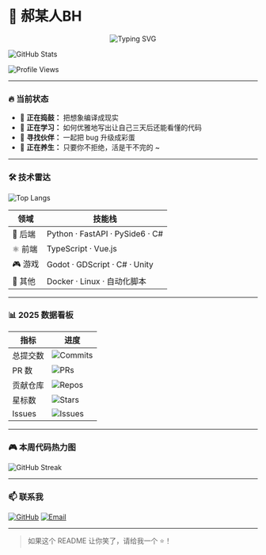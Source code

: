# 🧬 郝某人BH
<div align="center">
  
![Typing SVG](https://readme-typing-svg.herokuapp.com?font=Fira+Code&size=21&pause=5000&color=00add8&vCenter=true&width=1000&lines=Earth%20is%20the%20cradle%20of%20humanity%2C%20but%20mankind%20cannot%20stay%20in%20the%20cradle%20forever.+%E2%80%94+Konstantin+Tsiolkovsky;Destruction%20as%20a%20gift%2C%20the%20supreme%20affirmation.+%E2%80%94+%22Dark+Forest%22+OST;Our%20destiny%20is%20the%20stars%20and%20the%20endless%20sea.+%E2%80%94+%22Stellaris%22;Tilling%20the%20star-seas%2C%20reaching%20for%20the%20vault%20of%20heaven.+%E2%80%94+CNSA+2025)
</div>


![GitHub Stats](https://github-readme-stats.vercel.app/api?username=hmr-BH&show_icons=true&theme=dark&count_private=true&hide_border=true)

![Profile Views](https://komarev.com/ghpvc/?username=hmr-BH&label=Profile%20Views&color=0e75b6&style=flat)

---

### 🔥 当前状态
- 🔭 **正在捣鼓：** 把想象编译成现实  
- 🌱 **正在学习：** 如何优雅地写出让自己三天后还能看懂的代码  
- 👯 **寻找伙伴：** 一起把 bug 升级成彩蛋  
- 🧘 **正在养生：** 只要你不拒绝，活是干不完的 ~

---

### 🛠️ 技术雷达
![Top Langs](https://github-readme-stats.vercel.app/api/top-langs/?username=hmr-BH&theme=dark&layout=compact&hide_border=true&langs_count=6&card_width=450)

| 领域 | 技能栈 |
|------|--------|
| 🐍 后端 | Python · FastAPI · PySide6 · C# |
| ⚛️ 前端 | TypeScript · Vue.js |
| 🎮 游戏 | Godot · GDScript · C# · Unity |
| 🧪 其他 | Docker · Linux · 自动化脚本 |

---

### 📊 2025 数据看板

| 指标 | 进度 |
|------|------|
| 总提交数 | ![Commits](https://badgen.net/badge/Commits/84/00add8?icon=github) 
| PR 数 | ![PRs](https://badgen.net/badge/PRs/10/orange?icon=git) 
| 贡献仓库 | ![Repos](https://badgen.net/badge/Contributed/7/green?icon=github)
| 星标数 | ![Stars](https://badgen.net/badge/Stars/1/yellow?icon=star)
| Issues | ![Issues](https://badgen.net/badge/Issues/2/red?icon=issue)

---

### 🎮 本周代码热力图
![GitHub Streak](https://github-readme-streak-stats.herokuapp.com?user=hmr-BH&theme=dark&hide_border=true)

---


### 📫 联系我
[![GitHub](https://img.shields.io/badge/GitHub-Follow-181717?style=flat-square&logo=github)](https://github.com/hmr-BH)
[![Email](https://img.shields.io/badge/Email-1218271192@qq.com-D14836?style=flat-square&logo=gmail)](mailto:1218271192@qq.com)

---

> 如果这个 README 让你笑了，请给我一个 ⭐️！  
